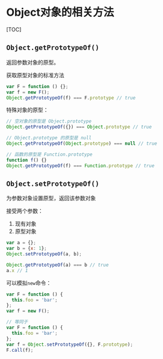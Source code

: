 # Object对象的相关方法

[TOC]

## `Object.getPrototypeOf()`

返回参数对象的原型。

获取原型对象的标准方法

```javascript
var F = function () {};
var f = new F();
Object.getPrototypeOf(f) === F.prototype // true
```

特殊对象的原型：

```javascript
// 空对象的原型是 Object.prototype
Object.getPrototypeOf({}) === Object.prototype // true

// Object.prototype 的原型是 null
Object.getPrototypeOf(Object.prototype) === null // true

// 函数的原型是 Function.prototype
function f() {}
Object.getPrototypeOf(f) === Function.prototype // true
```

## `Object.setPrototypeOf()`

为参数对象设置原型，返回该参数对象

接受两个参数：

1. 现有对象
2. 原型对象

```javascript
var a = {};
var b = {x: 1};
Object.setPrototypeOf(a, b);

Object.getPrototypeOf(a) === b // true
a.x // 1
```

可以模拟`new`命令：

```javascript
var F = function () {
  this.foo = 'bar';
};
var f = new F();

// 等同于
var F = function () {
  this.foo = 'bar';
};
var f = Object.setPrototypeOf({}, F.prototype);
F.call(f);
```

























































